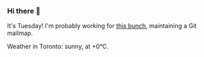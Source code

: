 ### Hi there :wave:

It's Tuesday! I'm probably working for [this bunch](https://github.com/kohofinancial), maintaining a Git mailmap.

Weather in Toronto: sunny, at +0°C.
